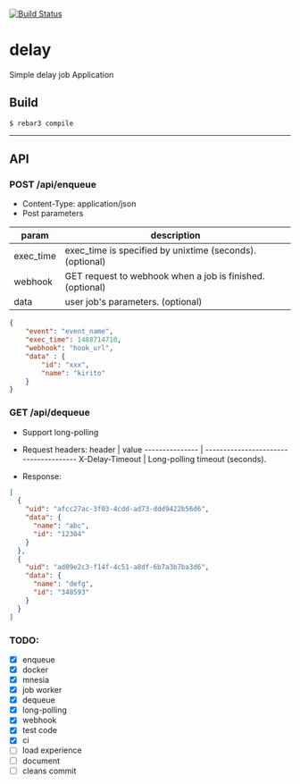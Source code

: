 [![Build Status](https://travis-ci.org/tkyshm/delay.svg?branch=master)](https://travis-ci.org/tkyshm/delay)

delay
=====

Simple delay job Application

Build
-----

    $ rebar3 compile

----

## API
### POST /api/enqueue
- Content-Type: application/json
- Post parameters

param      | description
---------- | -------------------------------------------------------
exec\_time | exec\_time is specified by unixtime (seconds). (optional)
webhook    | GET request to webhook when a job is finished. (optional)
data       | user job's parameters. (optional)

```json
{
    "event": "event_name",
    "exec_time": 1488714710,
    "webhook": "hook_url",
    "data" : {
        "id": "xxx",
        "name": "kirito"
    }
}
```

### GET /api/dequeue

- Support long-polling
- Request headers:
header          | value
--------------- | --------------------------------------
X-Delay-Timeout | Long-polling timeout (seconds).

- Response:
```json
[
  {
    "uid": "afcc27ac-3f03-4cdd-ad73-ddd9422b56d6",
    "data": {
      "name": "abc",
      "id": "12304"
    }
  },
  {
    "uid": "ad09e2c3-f14f-4c51-a8df-6b7a3b7ba3d6",
    "data": {
      "name": "defg",
      "id": "348593"
    }
  }
]
```

### TODO:
- [x] enqueue
- [x] docker
- [x] mnesia
- [x] job worker
- [x] dequeue
- [x] long-polling
- [x] webhook
- [x] test code
- [x] ci
- [ ] load experience
- [ ] document
- [ ] cleans commit
